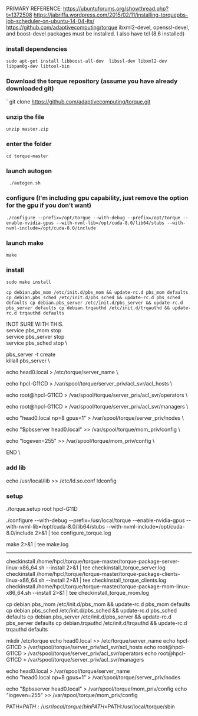 
PRIMARY REFERENCE: https://ubuntuforums.org/showthread.php?t=1372508
https://jabriffa.wordpress.com/2015/02/11/installing-torquepbs-job-scheduler-on-ubuntu-14-04-lts/
https://github.com/adaptivecomputing/torque
ibxml2-devel, openssl-devel, and boost-devel packages must be installed.
I also have tcl (8.6 installed) 
### install dependencies 
`sudo apt-get install libboost-all-dev  libssl-dev libxml2-dev libpam0g-dev libtool-bin`

### Download the torque repository (assume you have already downloaded git)

` git clone https://github.com/adaptivecomputing/torque.git 

### unzip the file

` unzip master.zip `

### enter the folder
` cd torque-master `
### launch autogen
` ./autogen.sh`

### configure (I'm including gpu capability, just remove the option for the gpu if you don't want)
`./configure --prefix=/opt/torque --with-debug --prefix=/opt/torque --enable-nvidia-gpus --with-nvml-lib=/opt/cuda-8.0/lib64/stubs --with-nvml-include=/opt/cuda-8.0/include ` 

### launch make
`make`

### install
`sudo make install`

`cp debian.pbs_mom /etc/init.d/pbs_mom && update-rc.d pbs_mom defaults
cp debian.pbs_sched /etc/init.d/pbs_sched && update-rc.d pbs_sched defaults
cp debian.pbs_server /etc/init.d/pbs_server && update-rc.d pbs_server defaults
cp debian.trqauthd /etc/init.d/trqauthd && update-rc.d trqauthd defaults`





!NOT SURE WITH THIS. \
service pbs_mom stop  \
service pbs_server stop \
service pbs_sched  stop \

pbs_server -t create \
killall pbs_server  \

echo head0.local > /etc/torque/server_name \

echo hpcl-G11CD > /var/spool/torque/server_priv/acl_svr/acl_hosts \

echo root@hpcl-G11CD > /var/spool/torque/server_priv/acl_svr/operators  \ 

echo root@hpcl-G11CD > /var/spool/torque/server_priv/acl_svr/managers \

echo "head0.local np=8 gpus=1" > /var/spool/torque/server_priv/nodes \

echo "$pbsserver head0.local" >> /var/spool/torque/mom_priv/config \

echo "logeven=255" >> /var/spool/torque/mom_priv/config   \


END \


### add lib
echo /usr/local/lib >> /etc/ld.so.conf
ldconfig


### setup

./torque.setup root hpcl-G11D



./configure --with-debug --prefix=/usr/local/torque --enable-nvidia-gpus --with-nvml-lib=/opt/cuda-8.0/lib64/stubs --with-nvml-include=/opt/cuda-8.0/include 2>&1 | tee configure_torque.log

make 2>&1 | tee make.log
****************************************************

checkinstall /home/hpcl/torque/torque-master/torque-package-server-linux-x86_64.sh --install 2>&1 | tee checkinstall_torque_server.log
checkinstall /home/hpcl/torque/torque-master/torque-package-clients-linux-x86_64.sh --install 2>&1 | tee checkinstall_torque_clients.log
checkinstall /home/hpcl/torque/torque-master/torque-package-mom-linux-x86_64.sh --install 2>&1 | tee checkinstall_torque_mom.log

cp debian.pbs_mom /etc/init.d/pbs_mom && update-rc.d pbs_mom defaults
cp debian.pbs_sched /etc/init.d/pbs_sched && update-rc.d pbs_sched defaults
cp debian.pbs_server /etc/init.d/pbs_server && update-rc.d pbs_server defaults
cp debian.trqauthd /etc/init.d/trqauthd && update-rc.d trqauthd defaults

mkdir /etc/torque
echo head0.local >> /etc/torque/server_name
echo hpcl-G11CD > /var/spool/torque/server_priv/acl_svr/acl_hosts 
echo root@hpcl-G11CD > /var/spool/torque/server_priv/acl_svr/operators
echo root@hpcl-G11CD > /var/spool/torque/server_priv/acl_svr/managers

echo head0.local > /var/spool/torque/server_name   
echo "head0.local np=8 gpus=1" > /var/spool/torque/server_priv/nodes

echo "$pbsserver head0.local" > /var/spool/torque/mom_priv/config
echo "logeven=255" >> /var/spool/torque/mom_priv/config

PATH=$PATH:/usr/local/torque/bin
PATH=$PATH:/usr/local/torque/sbin
